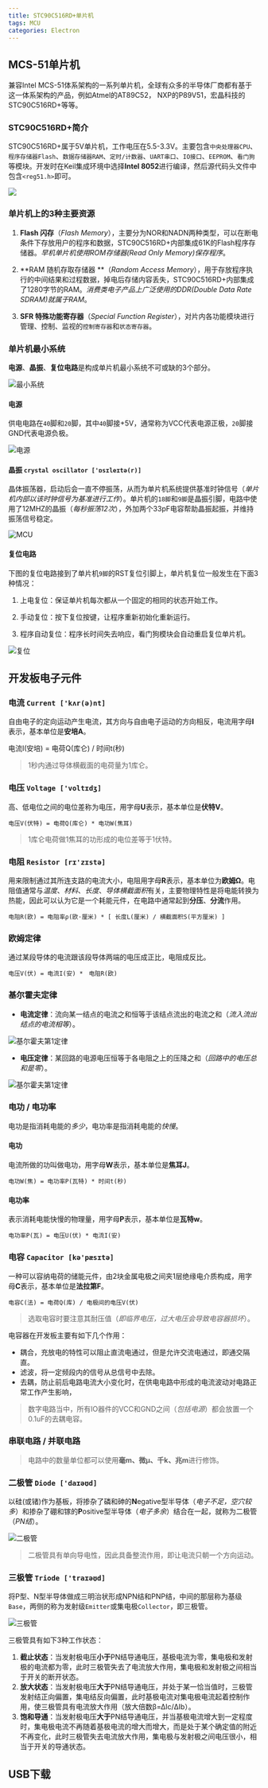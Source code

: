 ```yaml
---
title: STC90C516RD+单片机
tags: MCU
categories: Electron
---
```


## MCS-51单片机

兼容Intel MCS-51体系架构的一系列单片机，全球有众多的半导体厂商都有基于这一体系架构的产品，例如Atmel的AT89C52， NXP的P89V51，宏晶科技的STC90C516RD+等等。

### STC90C516RD+简介

STC90C516RD+属于5V单片机，工作电压在5.5-3.3V。主要包含`中央处理器CPU`、`程序存储器Flash`、`数据存储器RAM`、`定时/计数器`、`UART串口`、`IO接口`、`EEPROM`、`看门狗`等模块。开发时在Keil集成环境中选择**Intel 8052**进行编译，然后源代码头文件中包含`<reg51.h>`即可。

![](stc/intro.png)

<!-- more -->

### 单片机上的3种主要资源

1. **Flash 闪存**（*Flash Memory*），主要分为NOR和NADN两种类型，可以在断电条件下存放用户的程序和数据，STC90C516RD+内部集成61K的Flash程序存储器。*早机单片机使用ROM存储器(Read Only Memory)保存程序*。

2. **RAM 随机存取存储器 **（*Random Access Memory*），用于存放程序执行的中间结果和过程数据，掉电后存储内容丢失，STC90C516RD+内部集成了1280字节的RAM。*消费类电子产品上广泛使用的DDR(Double Data Rate SDRAM)就属于RAM*。

3. **SFR 特殊功能寄存器**（*Special Function Register*），对片内各功能模块进行管理、控制、监视的`控制寄存器`和`状态寄存器`。

### 单片机最小系统

**电源**、**晶振**、**复位电路**是构成单片机最小系统不可或缺的3个部分。

![](stc/minimum.png "最小系统")

#### 电源

供电电路在`40`脚和`20`脚，其中`40`脚接+5V，通常称为VCC代表电源正极，`20`脚接GND代表电源负极。

![](stc/power.png "电源")

#### 晶振 `crystal oscillator ['ɒsɪleɪtə(r)]`

晶体振荡器，启动后会一直不停振荡，从而为单片机系统提供基准时钟信号（*单片机内部以该时钟信号为基准进行工作*）。单片机的`18脚`和`9脚`是晶振引脚，电路中使用了12MHZ的晶振（*每秒振荡12次*），外加两个33pF电容帮助晶振起振，并维持振荡信号稳定。

![](stc/scm.png "MCU")

#### 复位电路

下图的复位电路接到了单片机`9脚`的RST复位引脚上，单片机复位一般发生在下面3种情况：

1. 上电复位：保证单片机每次都从一个固定的相同的状态开始工作。

2. 手动复位：按下复位按键，让程序重新初始化重新运行。

3. 程序自动复位：程序长时间失去响应，看门狗模块会自动重启复位单片机。

![](stc/reset.png "复位")


## 开发板电子元件

### 电流 `Current ['kʌr(ə)nt]`

自由电子的定向运动产生电流，其方向与自由电子运动的方向相反，电流用字母**I**表示，基本单位是**安培A**。

电流I(安培) = 电荷Q(库仑) / 时间t(秒)

> 1秒内通过导体横截面的电荷量为1库仑。

### 电压 `Voltage ['voltɪdʒ]`

高、低电位之间的电位差称为电压，用字母**U**表示，基本单位是**伏特V**。

```
电压V(伏特) = 电荷Q(库仑) * 电功W(焦耳)
```

> 1库仑电荷做1焦耳的功形成的电位差等于1伏特。

### 电阻 `Resistor [rɪ'zɪstə]`

用来限制通过其所连支路的电流大小，电阻用字母**R**表示，基本单位为**欧姆Ω**。电阻值通常与*温度*、*材料*、*长度*、*导体横截面积*有关，主要物理特性是将电能转换为热能，因此可以认为它是一个耗能元件，在电路中通常起到**分压**、**分流**作用。

```
电阻R(欧) = 电阻率ρ(欧·厘米) * [ 长度L(厘米) / 横截面积S(平方厘米) ]
```

### 欧姆定律

通过某段导体的电流跟该段导体两端的电压成正比，电阻成反比。

```
电压V(伏) = 电流I(安) *　电阻R(欧)
```

### 基尔霍夫定律

- **电流定律**：流向某一结点的电流之和恒等于该结点流出的电流之和（*流入流出结点的电流相等*）。

![](stc/kirchhoff-1.png "基尔霍夫第1定律")

- **电压定律**：某回路的电源电压恒等于各电阻之上的压降之和（*回路中的电压总和是零*）。

![](stc/kirchhoff-2.png "基尔霍夫第1定律")

### 电功 / 电功率

电功是指消耗电能的*多少*，电功率是指消耗电能的*快慢*。

#### 电功

电流所做的功叫做电功，用字母**W**表示，基本单位是**焦耳J**。

```
电功W(焦) = 电功率P(瓦特) * 时间t(秒)
```

#### 电功率

表示消耗电能快慢的物理量，用字母**P**表示，基本单位是**瓦特w**。

```
电功率P(瓦) = 电压U(伏) * 电流I(安)
```

### 电容 `Capacitor [kə'pæsɪtə]`

一种可以容纳电荷的储能元件，由2块金属电极之间夹1层绝缘电介质构成，用字母**C**表示，基本单位是**法拉第F**。

```
电容C(法) = 电荷Q(库) / 电极间的电压V(伏)
```

> 选取电容时要注意其耐压值（*即临界电压，过大电压会导致电容器损坏*）。

电容器在开发板主要有如下几个作用：

- 耦合，充放电的特性可以阻止直流电通过，但是允许交流电通过，即通交隔直。
- 滤波，将一定频段内的信号从总信号中去除。
- 去耦，防止前后电路电流大小变化时，在供电电路中形成的电流波动对电路正常工作产生影响，

> 数字电路当中，所有IO器件的VCC和GND之间（*包括电源*）都会放置一个0.1uF的去耦电容。

### 串联电路 / 并联电路

> 电路中的数量单位都可以使用**毫m、微μ、千k、兆m**进行修饰。

### 二极管 `Diode ['daɪəʊd]`

以硅(或锗)作为基板，将掺杂了磷和砷的**N**egative型半导体（*电子不足，空穴较多*）和掺杂了硼和镓的**P**ositive型半导体（*电子多余*）结合在一起，就称为二极管（*PN结*）。

![](stc/diode.png "二极管")

> 二极管具有单向导电性，因此具备整流作用，即让电流只朝一个方向运动。

### 三极管 `Triode ['traɪəʊd]`

将P型、N型半导体做成三明治状形成NPN结和PNP结，中间的那层称为基级`Base`，两侧的称为发射级`Emitter`或集电极`Collector`，即三极管。

![](stc/triode.png "三极管")

三极管具有如下3种工作状态：

1. **截止状态**：当发射极电压**小于**PN结导通电压，基极电流为零，集电极和发射极的电流都为零，此时三极管失去了电流放大作用，集电极和发射极之间相当于开关的断开状态。
2. **放大状态**：当发射极电压**大于**PN结导通电压，并处于某一恰当值时，三极管发射结正向偏置，集电结反向偏置，此时基极电流对集电极电流起着控制作用，使三极管具有电流放大作用（放大倍数β=ΔIc/ΔIb）。
3. **饱和导通**：当发射极电压**大于**PN结导通电压，并当基极电流增大到一定程度时，集电极电流不再随着基极电流的增大而增大，而是处于某个确定值的附近不再变化，此时三极管失去电流放大作用，集电极与发射极之间电压很小，相当于开关的导通状态。

## USB下载









